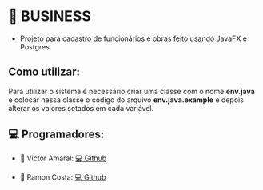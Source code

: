 # :money_with_wings: BUSINESS

- Projeto para cadastro de funcionários e obras feito usando JavaFX e Postgres.

## Como utilizar:

Para utilizar o sistema é necessário criar uma classe com o nome **env.java** e colocar nessa classe o código do arquivo **env.java.example** e depois alterar os valores setados em cada variável.

## :computer: Programadores:

  - :speech_balloon: Victor Amaral: [:computer: Github](https://github.com/Fri5Day)

  - :speech_balloon: Ramon Costa: [:computer: Github](https://github.com/Gaspor)
